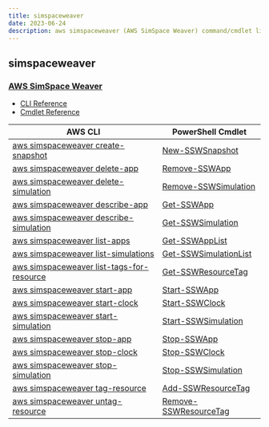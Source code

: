 ```yaml
---
title: simspaceweaver
date: 2023-06-24
description: aws simspaceweaver (AWS SimSpace Weaver) command/cmdlet list.
---
```


## simspaceweaver

### [AWS SimSpace Weaver](https://aws.amazon.com/simspaceweaver/)

* [CLI Reference](https://awscli.amazonaws.com/v2/documentation/api/latest/reference/simspaceweaver/index.html)
* [Cmdlet Reference](https://docs.aws.amazon.com/powershell/latest/reference/items/SimSpaceWeaver_cmdlets.html)

|AWS CLI|PowerShell Cmdlet|
|----|----|
|[aws simspaceweaver create-snapshot](https://awscli.amazonaws.com/v2/documentation/api/latest/reference/simspaceweaver/create-snapshot.html)|[New-SSWSnapshot](https://docs.aws.amazon.com/powershell/latest/reference/items/New-SSWSnapshot.html)|
|[aws simspaceweaver delete-app](https://awscli.amazonaws.com/v2/documentation/api/latest/reference/simspaceweaver/delete-app.html)|[Remove-SSWApp](https://docs.aws.amazon.com/powershell/latest/reference/items/Remove-SSWApp.html)|
|[aws simspaceweaver delete-simulation](https://awscli.amazonaws.com/v2/documentation/api/latest/reference/simspaceweaver/delete-simulation.html)|[Remove-SSWSimulation](https://docs.aws.amazon.com/powershell/latest/reference/items/Remove-SSWSimulation.html)|
|[aws simspaceweaver describe-app](https://awscli.amazonaws.com/v2/documentation/api/latest/reference/simspaceweaver/describe-app.html)|[Get-SSWApp](https://docs.aws.amazon.com/powershell/latest/reference/items/Get-SSWApp.html)|
|[aws simspaceweaver describe-simulation](https://awscli.amazonaws.com/v2/documentation/api/latest/reference/simspaceweaver/describe-simulation.html)|[Get-SSWSimulation](https://docs.aws.amazon.com/powershell/latest/reference/items/Get-SSWSimulation.html)|
|[aws simspaceweaver list-apps](https://awscli.amazonaws.com/v2/documentation/api/latest/reference/simspaceweaver/list-apps.html)|[Get-SSWAppList](https://docs.aws.amazon.com/powershell/latest/reference/items/Get-SSWAppList.html)|
|[aws simspaceweaver list-simulations](https://awscli.amazonaws.com/v2/documentation/api/latest/reference/simspaceweaver/list-simulations.html)|[Get-SSWSimulationList](https://docs.aws.amazon.com/powershell/latest/reference/items/Get-SSWSimulationList.html)|
|[aws simspaceweaver list-tags-for-resource](https://awscli.amazonaws.com/v2/documentation/api/latest/reference/simspaceweaver/list-tags-for-resource.html)|[Get-SSWResourceTag](https://docs.aws.amazon.com/powershell/latest/reference/items/Get-SSWResourceTag.html)|
|[aws simspaceweaver start-app](https://awscli.amazonaws.com/v2/documentation/api/latest/reference/simspaceweaver/start-app.html)|[Start-SSWApp](https://docs.aws.amazon.com/powershell/latest/reference/items/Start-SSWApp.html)|
|[aws simspaceweaver start-clock](https://awscli.amazonaws.com/v2/documentation/api/latest/reference/simspaceweaver/start-clock.html)|[Start-SSWClock](https://docs.aws.amazon.com/powershell/latest/reference/items/Start-SSWClock.html)|
|[aws simspaceweaver start-simulation](https://awscli.amazonaws.com/v2/documentation/api/latest/reference/simspaceweaver/start-simulation.html)|[Start-SSWSimulation](https://docs.aws.amazon.com/powershell/latest/reference/items/Start-SSWSimulation.html)|
|[aws simspaceweaver stop-app](https://awscli.amazonaws.com/v2/documentation/api/latest/reference/simspaceweaver/stop-app.html)|[Stop-SSWApp](https://docs.aws.amazon.com/powershell/latest/reference/items/Stop-SSWApp.html)|
|[aws simspaceweaver stop-clock](https://awscli.amazonaws.com/v2/documentation/api/latest/reference/simspaceweaver/stop-clock.html)|[Stop-SSWClock](https://docs.aws.amazon.com/powershell/latest/reference/items/Stop-SSWClock.html)|
|[aws simspaceweaver stop-simulation](https://awscli.amazonaws.com/v2/documentation/api/latest/reference/simspaceweaver/stop-simulation.html)|[Stop-SSWSimulation](https://docs.aws.amazon.com/powershell/latest/reference/items/Stop-SSWSimulation.html)|
|[aws simspaceweaver tag-resource](https://awscli.amazonaws.com/v2/documentation/api/latest/reference/simspaceweaver/tag-resource.html)|[Add-SSWResourceTag](https://docs.aws.amazon.com/powershell/latest/reference/items/Add-SSWResourceTag.html)|
|[aws simspaceweaver untag-resource](https://awscli.amazonaws.com/v2/documentation/api/latest/reference/simspaceweaver/untag-resource.html)|[Remove-SSWResourceTag](https://docs.aws.amazon.com/powershell/latest/reference/items/Remove-SSWResourceTag.html)|

